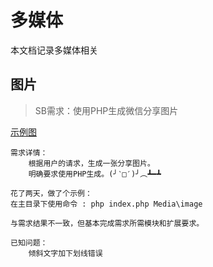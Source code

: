 # 多媒体

本文档记录多媒体相关

## 图片

> SB需求：使用PHP生成微信分享图片

[示例图](../../static/img/example.jpg)

```text
需求详情：
    根据用户的请求，生成一张分享图片。
    明确要求使用PHP生成。(╯‵□′)╯︵┻━┻

花了两天，做了个示例：
在主目录下使用命令 : php index.php Media\image

与需求结果不一致，但基本完成需求所需模块和扩展要求。

已知问题：
    倾斜文字加下划线错误
```
